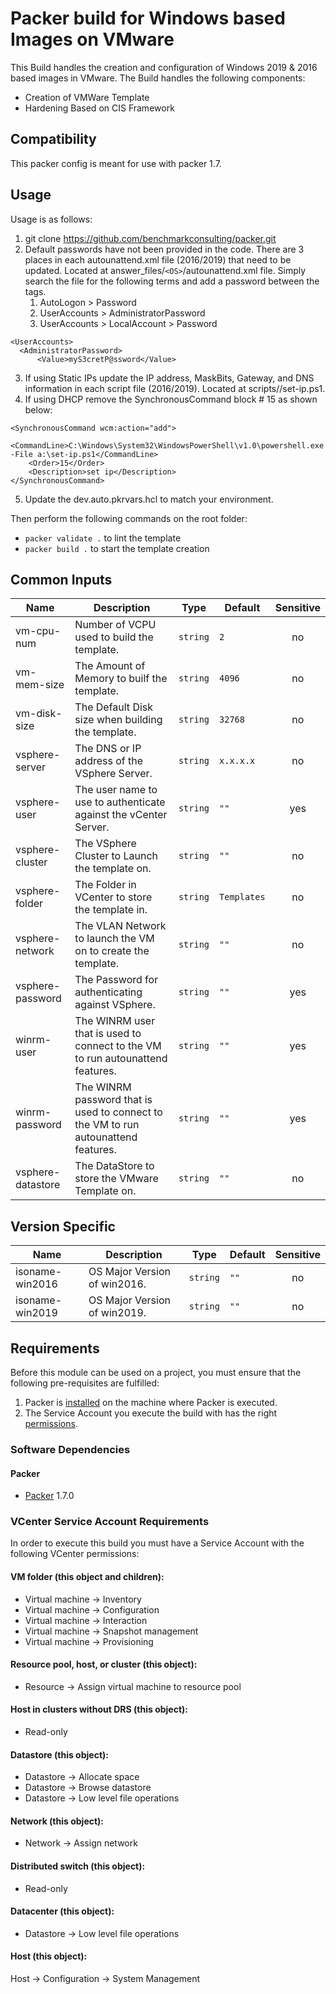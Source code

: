 # Packer build for Windows based Images on VMware
This Build handles the creation and configuration of Windows 2019 & 2016 based images in VMware.
The Build handles the following components: 
- Creation of VMWare Template
- Hardening Based on CIS Framework

## Compatibility
This packer config is meant for use with packer 1.7. 
## Usage
Usage is as follows:
1. git clone https://github.com/benchmarkconsulting/packer.git
2. Default passwords have not been provided in the code.  There are 3 places in each autounattend.xml file (2016/2019) that need to be updated. Located at answer_files/`<OS>`/autounattend.xml file. Simply search the file for the following terms and add a password between the <Value></Value> tags.
    1. AutoLogon > Password
    2. UserAccounts > AdministratorPassword
    3. UserAccounts > LocalAccount > Password 
```
<UserAccounts>
  <AdministratorPassword>
      <Value>myS3cretP@ssword</Value>
```
3. If using Static IPs update the IP address, MaskBits, Gateway, and DNS information in each script file (2016/2019). 
  Located at scripts/<os>/set-ip.ps1.
4. If using DHCP remove the SynchronousCommand block # 15 as shown below:
```
<SynchronousCommand wcm:action="add">
    <CommandLine>C:\Windows\System32\WindowsPowerShell\v1.0\powershell.exe -File a:\set-ip.ps1</CommandLine>
    <Order>15</Order>
    <Description>set ip</Description>
</SynchronousCommand>
```
5. Update the dev.auto.pkrvars.hcl to match your environment.

<!-- Command Section -->
Then perform the following commands on the root folder:
- `packer validate .` to lint the template
- `packer build .` to start the template creation

<!-- BEGINNING OF Packer DOCS -->
## Common Inputs
| Name | Description | Type | Default | Sensitive |
|------|-------------|------|---------|:--------:|
| vm-cpu-num | Number of VCPU used to build the template.| `string` | `2` | no |
| vm-mem-size | The Amount of Memory to builf the template. | `string` | `4096` | no |
| vm-disk-size | The Default Disk size when building the template. | `string` | `32768` | no |
| vsphere-server |  The DNS or IP address of the VSphere Server. | `string` | `x.x.x.x` | no |
| vsphere-user | The user name to use to authenticate against the vCenter Server. | `string` | `""` | yes |
| vsphere-cluster | The VSphere Cluster to Launch the template on. | `string` | `""` | no |
| vsphere-folder | The Folder in VCenter to store the template in. | `string` | `Templates` | no |
| vsphere-network | The VLAN Network to launch the VM on to create the template. | `string` | `""` | no |
| vsphere-password | The Password for authenticating against VSphere. | `string` | `""` | yes |
| winrm-user | The WINRM user that is used to connect to the VM to run autounattend features. | `string` | `""`| yes |
| winrm-password | The WINRM password that is used to connect to the VM to run autounattend features. | `string` | `""` | yes |
| vsphere-datastore | The DataStore to store the VMware Template on. | `string` | `""` | no |

## Version Specific
| Name | Description | Type | Default | Sensitive |
|------|-------------|------|---------|:--------:|
| isoname-win2016 | OS Major Version of win2016. | `string` | `""` | no |
| isoname-win2019 | OS Major Version of win2019. | `string` | `""` | no |


<!-- END OF PRE-COMMIT-TERRAFORM DOCS HOOK -->
## Requirements
Before this module can be used on a project, you must ensure that the following pre-requisites are fulfilled:
1. Packer is [installed](#software-dependencies) on the machine where Packer is executed.
2. The Service Account you execute the build with has the right [permissions](#VCenter-Service-Account-Requirements).
### Software Dependencies
#### Packer
- [Packer](https://www.packer.io/downloads) 1.7.0
### VCenter Service Account Requirements 
In order to execute this build you must have a Service Account with the
following VCenter permissions:
#### VM folder (this object and children):
- Virtual machine -> Inventory
- Virtual machine -> Configuration
- Virtual machine -> Interaction
- Virtual machine -> Snapshot management
- Virtual machine -> Provisioning
#### Resource pool, host, or cluster (this object):
- Resource -> Assign virtual machine to resource pool
#### Host in clusters without DRS (this object):
- Read-only
#### Datastore (this object):
- Datastore -> Allocate space
- Datastore -> Browse datastore
- Datastore -> Low level file operations
#### Network (this object):
- Network -> Assign network
#### Distributed switch (this object):
- Read-only
#### Datacenter (this object):
- Datastore -> Low level file operations
#### Host (this object):
Host -> Configuration -> System Management